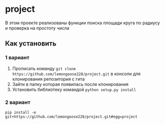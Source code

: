 # project
В этом проекте реализованы функции поиска площади круга по радиусу и проверка на простоту числа

## Как установить  
### 1 вариант
1. Прописать команду ``git clone https://github.com/lemongoose228/project.git`` в консоли для клонирования репозитория с гита
2. Зайти в папку которая появилась после клонирования
3. Установить библиотеку командой ``python setup.py install``

### 2 вариант
``pip install -e git+https://github.com/lemongoose228/project.git#egg=project``
